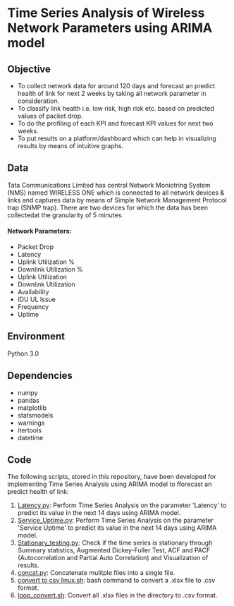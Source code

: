 # Time Series Analysis of Wireless Network Parameters using ARIMA model

## Objective

- To collect network data for around 120 days and forecast an predict health of link for next 2 weeks by taking all network parameter in consideration.  
- To classify link health i.e. low risk, high risk etc. based on predicted values of packet drop.  
- To do the profiling of each KPI and forecast KPI values for next two weeks.  
- To put results on a platform/dashboard which can help in visualizing results by means of intuitive graphs.  

## Data
Tata Communications Limited has central Network Moniotring System (NMS) named WIRELESS ONE which is connected to all network devices & links and captures data by means of Simple Network Management Protocol trap (SNMP trap). There are two devices for which the data has been collectedat the granularity of 5 minutes.  
#### Network Parameters:  
- Packet Drop
- Latency
- Uplink Utilization %
- Downlink Utilization %
- Uplink Utilization
- Downlink Utilization
- Availability
- IDU UL Issue
- Frequency
- Uptime

## Environment
Python 3.0

## Dependencies 
- numpy
- pandas
- matplotlib
- statsmodels
- warnings
- itertools
- datetime

## Code
The following scripts, stored in this repository, have been developed for implementing Time Series Analysis using ARIMA model to  fforecast an predict health of link:  
1. [Latency.py](https://github.com/asmitapoddar/Time-Series-Analysis/blob/master/Latency.py): Perform Time Series Analysis on the parameter 'Latency' to predict its value in the next 14 days using ARIMA model.
2. [Service_Uptime.py](https://github.com/asmitapoddar/Time-Series-Analysis/blob/master/Service_Uptime.py): Perform Time Series Analysis on the parameter 'Service Uptime' to predict its value in the next 14 days using ARIMA model.
3. [Stationary_testing.py](https://github.com/asmitapoddar/Time-Series-Analysis/blob/master/Stationary_testing.py): Check if the time series is stationary through Summary statistics, Augmented Dickey-Fuller Test, ACF and PACF (Autocorrelation and Partial Auto Correlation) and Visualization of results.
4. [concat.py](https://github.com/asmitapoddar/Time-Series-Analysis/blob/master/concat.py): Concatenate mulitple files into a single file.
5. [convert to csv linux.sh](https://github.com/asmitapoddar/Time-Series-Analysis/blob/master/convert%20to%20csv%20linux.sh): bash command to convert a .xlsx file to .csv format.
6. [loop_convert.sh](https://github.com/asmitapoddar/Time-Series-Analysis/blob/master/loop_convert.sh): Convert all .xlsx files in the directory to .csv format.

